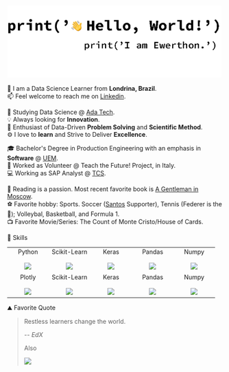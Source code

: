 <img src="https://github.com/ewerthonk/ewerthonk/blob/main/hi.gif" width="500px" />

🚩 I am a Data Science Learner from **Londrina, Brazil**. \
📫 Feel welcome to reach me on [Linkedin](https://www.linkedin.com/in/ewerthonkutz/?locale=en_US).

🏫 Studying Data Science @ [Ada Tech](https://ada.tech). \
💡 Always looking for **Innovation**. \
🧐 Enthusiast of Data-Driven **Problem Solving** and **Scientific Method**. \
⚙️ I love to **learn** and Strive to Deliver **Excellence**.

🎓 Bachelor's Degree in Production Engineering with an emphasis in **Software** @ [UEM](http://www.dep.uem.br/index.php?option=com_content&view=article&id=57&Itemid=131). \
🚩 Worked as Volunteer @ Teach the Future! Project, in Italy. \
💻 Working as SAP Analyst @ [TCS](https://www.tcs.com).

📖 Reading is a passion. Most recent favorite book is [A Gentleman in Moscow](https://www.amazon.com/Gentleman-Moscow-Novel-Amor-Towles/dp/0670026190). \
⚽️ Favorite hobby: Sports. Soccer ([Santos](https://www.santosfc.com.br) Supporter), Tennis (Federer is the 🐐); Volleybal, Basketball, and Formula 1. \
📺 Favorite Movie/Series: The Count of Monte Cristo/House of Cards.

🧰 Skills
<table>
  <tbody>
    <tr valign="top">
       <td width="20%" align="center">
        <span>Python</span><br><br>
        <img height="64px" src="https://cdn.svgporn.com/logos/python.svg">
      </td>
      <td width="20%" align="center">
        <span>Scikit-Learn</span><br><br>
        <img height="64px" src="https://scikit-learn.org/stable/_images/scikit-learn-logo-notext.png">
      </td>
      <td width="20%" align="center">
        <span>Keras</span><br><br>
        <img height="64px" src="https://keras.io/img/logo.png">
      </td>
      <td width="20%" align="center">
        <span>Pandas</span><br><br>
        <img height="64px" src="https://pandas.pydata.org/static/img/pandas.svg">
      </td>
      <td width="20%" align="center">
        <span>Numpy</span><br><br>
        <img height="64px" src="https://numpy.org/images/logo.svg">
      </td>
    </tr>
    <tr valign="top">
       <td width="20%" align="center">
        <span>Plotly</span><br><br>
        <img height="64px" src="https://upload.wikimedia.org/wikipedia/commons/thumb/8/8a/Plotly-logo.png/1200px-Plotly-logo.png">
      </td>
      <td width="20%" align="center">
        <span>Scikit-Learn</span><br><br>
        <img height="64px" src="https://scikit-learn.org/stable/_images/scikit-learn-logo-notext.png">
      </td>
      <td width="20%" align="center">
        <span>Keras</span><br><br>
        <img height="64px" src="https://keras.io/img/logo.png">
      </td>
      <td width="20%" align="center">
        <span>Pandas</span><br><br>
        <img height="64px" src="https://pandas.pydata.org/static/img/pandas.svg">
      </td>
      <td width="20%" align="center">
        <span>Numpy</span><br><br>
        <img height="64px" src="https://numpy.org/images/logo.svg">
      </td>
    </tr>
  </tbody>
</table>

⛰ Favorite Quote
> Restless learners change the world.
> 
> -- <cite>EdX</cite>
>
> Also
> 
> <img src="https://pbs.twimg.com/media/EaAfr6lXsAIg5p5?format=jpg&name=4096x4096" width="300px" />

